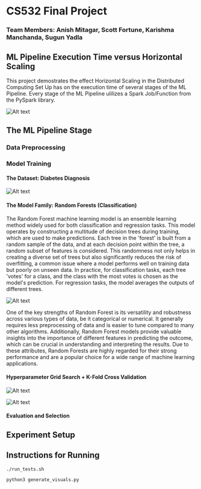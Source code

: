 # CS532 Final Project

### Team Members: Anish Mitagar, Scott Fortune, Karishma Manchanda, Sugun Yadla

## ML Pipeline Execution Time versus Horizontal Scaling

This project demostrates the effect Horizontal Scaling in the Distributed Computing Set Up has on the execution time of several stages of the ML Pipeline. Every stage of the ML Pipeline ulilizes a Spark Job/Function from the PySpark library.

![Alt text](https://www.matridtech.net/wp-content/uploads/2020/07/Horizontal-Scaling.png)

## The ML Pipeline Stage

### Data Preprocessing

### Model Training

#### The Dataset: Diabetes Diagnosis

![Alt text](https://scitechdaily.com/images/Diabetes-Treatments.jpg)

#### The Model Family: Random Forests (Classification)
The Random Forest machine learning model is an ensemble learning method widely used for both classification and regression tasks. This model operates by constructing a multitude of decision trees during training, which are used to make predictions. Each tree in the 'forest' is built from a random sample of the data, and at each decision point within the tree, a random subset of features is considered. This randomness not only helps in creating a diverse set of trees but also significantly reduces the risk of overfitting, a common issue where a model performs well on training data but poorly on unseen data. In practice, for classification tasks, each tree 'votes' for a class, and the class with the most votes is chosen as the model's prediction. For regression tasks, the model averages the outputs of different trees.

![Alt text](https://miro.medium.com/v2/resize:fit:1200/1*hmtbIgxoflflJqMJ_UHwXw.jpeg)

One of the key strengths of Random Forest is its versatility and robustness across various types of data, be it categorical or numerical. It generally requires less preprocessing of data and is easier to tune compared to many other algorithms. Additionally, Random Forest models provide valuable insights into the importance of different features in predicting the outcome, which can be crucial in understanding and interpreting the results. Due to these attributes, Random Forests are highly regarded for their strong performance and are a popular choice for a wide range of machine learning applications.
#### Hyperparameter Grid Search + K-Fold Cross Validation

![Alt text](https://knowledge.dataiku.com/latest/_images/hyperparameter-search.png)

![Alt text](https://i1.wp.com/sqlrelease.com/wp-content/uploads/2021/07/K-fold-cross-validation-1.jpg?fit=2290%2C928&ssl=1)
#### Evaluation and Selection

## Experiment Setup

## Instructions for Running 

```
./run_tests.sh
```

```
python3 generate_visuals.py
```